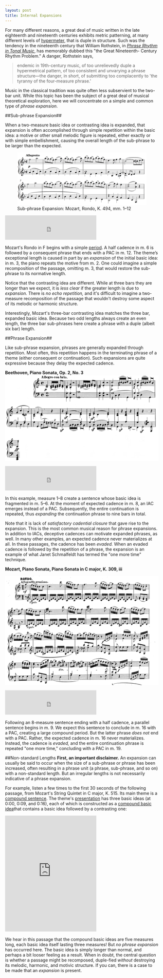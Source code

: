 ```yaml
---
layout: post
title: Internal Expansions
---
```


For many different reasons, a great deal of music written in the late eighteenth and nineteenth centuries exhibits metric patterning, at many different levels of [hypermeter](http://courses.music.indiana.edu/rhythm/illustrations/hypermeter.html), that is duple in structure. Such was the tendency in the nineteenth century that William Rothstein, in [*Phrase Rhythm in Tonal Music*](https://openlibrary.org/works/OL4649619W/Phrase_rhythm_in_tonal_music), has memorably dubbed this "the Great Nineteenth- Century Rhythm Problem." A danger, Rothstein says,
<blockquote>endemic in 19th-century music, of too unrelievedly duple a hypermetrical pattern, of too consistent and unvarying a phrase structure—the danger, in short, of submitting too complacently to 'the tyranny of the four-measure phrase.'</blockquote>

Music in the classical tradition was quite often less subservient to the two-bar unit. While this topic has been the subject of a great deal of musical theoretical exploration, here we will concentrate on a simple and common type of *phrase expansion*. 


##Sub-phrase Expansion##

When a two-measure basic idea or contrasting idea is expanded, that expansion is often accomplished through simple repetition within the basic idea: a motive or other small melodic figure is repeated, either exactly or with simple embellishment, causing the overall length of the sub-phrase to be larger than the expected.  

<figure>	
  <img src="Graphics/form/k494.png">
  <figcaption>Sub-phrase Expansion: Mozart, Rondo, K. 494, mm. 1–12</figcaption>
</figure>
	
<iframe src="https://embed.spotify.com/?uri=spotify:track:78LK9tbF0jwOd4PYtk42WD" width="300" height="80" frameborder="0" allowtransparency="true"></iframe>
	
Mozart's Rondo in F begins with a simple [period](period.html). A half cadence in m. 6 is followed by a consequent phrase that ends with a PAC in m. 12. The theme’s exceptional length is caused in part by an *expansion* of the initial basic idea: in m. 3, the piano repeats the motive from m. 2. One could imagine a simple recomposition of the passage, omitting m. 3, that would restore the sub-phrase to its normative length.

Notice that the contrasting idea are different. While at three bars they are longer than we expect, it is *less clear* if the greater length is due to *expansion.* There is *no echo repetition,* and it's difficult to imagine a two-measure recomposition of the passage that wouldn't destroy some aspect of its melodic or harmonic structure. 

Interestingly, Mozart's three-bar contrasting idea matches the three bar, expanded basic idea. Because two odd lengths always create an even length, the three bar sub-phrases here create a phrase with a duple (albeit six bar) length.

##Phrase Expansion##

Like sub-phrase expansion, phrases are generally expanded through repetition. Most often, this repetition happens in the terminating phrase of a theme (either consequent or continuation). Such expansions are quite expressive because they delay the expected cadence.
		
**Beethoven, Piano Sonata, Op. 2, No. 3** 
[![](Graphics/form/cadentialDeferral.png)](Graphics/form/cadentialDeferral.png)
	
<iframe src="https://embed.spotify.com/?uri=spotify:track:5wi0p2gHWFYSwnjgHSYEP3" width="300" height="80" frameborder="0" allowtransparency="true"></iframe>
	
In this example, measure 1–8 create a sentence whose basic idea is fragmented in m. 5–6. At the moment of expected cadence in m. 8, an IAC emerges instead of a PAC. Subsequently, the entire continuation is repeated, thus *expanding* the continuation phrase to nine bars in total.

Note that it is lack of *satisfactory cadential closure* that gave rise to the expansion. This is the most common musical reason for phrase expansions. In addition to IACs, deceptive cadences can motivate expanded phrases, as well. In many other examples, an expected cadence never materializes at all. In these passages, the cadence has been *evaded.* When an evaded cadence is followed by the repetition of a phrase, the expansion is an example of what Janet Schmalfeldt has termed the "one more time" technique. 

**Mozart, Piano Sonata, Piano Sonata in C major, K. 309, iii**

[![](Graphics/form/phraseExpansion.png)](Graphics/form/phraseExpansion.png)

<iframe src="https://embed.spotify.com/?uri=spotify:track:7DsGTbl7EABrY5GK6Dza9P" width="300" height="80" frameborder="0" allowtransparency="true"></iframe>

Following an 8-measure sentence ending with a half cadence, a parallel sentence begins in m. 9. We expect this sentence to conclude in m. 16 with a PAC, creating a large compound period. But the latter phrase *does not* end with a PAC. Rather, the expected cadence in m. 16 never materializes. Instead, the cadence is *evaded,* and the entire continuation phrase is repeated "one more time," concluding with a PAC in m. 19. 

##Non-standard Lengths
**First, an important disclaimer.**  An expansion can usually be said to occur when the size of a sub-phrase or phrase has been increased, often resulting in a phrase unit (a phrase, sub-phrase, and so on) with a non-standard length. But an irregular lengths is not necessarily indicative of a phrase expansion. 

For example, listen a few times to the first 30 seconds of the following passage, from Mozart's String Quintet in C major, K. 515. Its main theme is a [compound sentence](compoundSentence.html). The theme's [presentation](themeFunctions.html#presentation) has three basic ideas (at 0:00, 0:09, and 0:16), each of which is constructed as a [compound basic idea](hybridThemes.html#compound-basic-idea)that contains a basic idea followed by a contrasting one:

<iframe src="https://embed.spotify.com/?uri=spotify%3Atrack%3A0Mkcj2eA2EMqMGfzwCnd0u" width="300" height="380" frameborder="0" allowtransparency="true"></iframe>
   
We hear in this passage that the compound basic ideas are five measures long, each basic idea itself lasting three measures! But *no phrase expansion* has occurred here. The basic idea is simply longer than normal, and perhaps a bit looser feeling as a result. When in doubt, the central question is whether a passage might be recomposed, duple-fied *without* destroying its melodic, harmonic, and motivic structure. If you can, there is a case to be made that an *expansion* is present.

